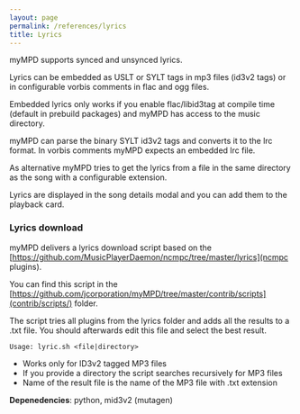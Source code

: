 ```yaml
---
layout: page
permalink: /references/lyrics
title: Lyrics
---
```


myMPD supports synced and unsynced lyrics.

Lyrics can be embedded as USLT or SYLT tags in mp3 files (id3v2 tags) or in configurable vorbis comments in flac and ogg files.

Embedded lyrics only works if you enable flac/libid3tag at compile time (default in prebuild packages) and myMPD has access to the music directory.

myMPD can parse the binary SYLT id3v2 tags and converts it to the lrc format. In vorbis comments myMPD expects an embedded lrc file.

As alternative myMPD tries to get the lyrics from a file in the same directory as the song with a configurable extension.

Lyrics are displayed in the song details modal and you can add them to the playback card.

### Lyrics download

myMPD delivers a lyrics download script based on the [https://github.com/MusicPlayerDaemon/ncmpc/tree/master/lyrics](ncmpc plugins).

You can find this script in the [https://github.com/jcorporation/myMPD/tree/master/contrib/scripts](contrib/scripts/) folder.

The script tries all plugins from the lyrics folder and adds all the results to a .txt file. You should afterwards edit this file and select the best result.

```
Usage: lyric.sh <file|directory>

```

- Works only for ID3v2 tagged MP3 files
- If you provide a directory the script searches recursively for MP3 files
- Name of the result file is the name of the MP3 file with .txt extension

**Depenedencies**: python, mid3v2 (mutagen)
